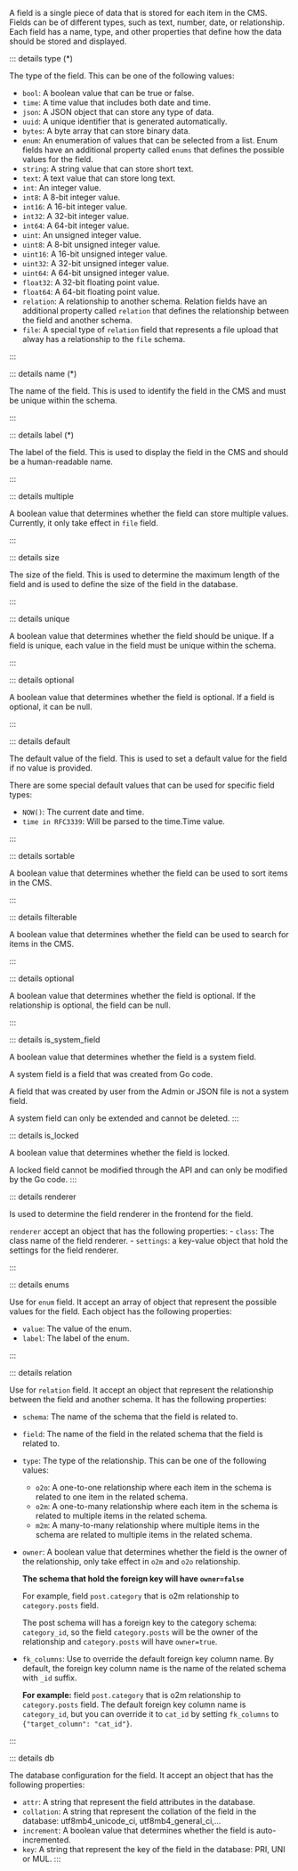 A field is a single piece of data that is stored for each item in the CMS. Fields can be of different types, such as text, number, date, or relationship. Each field has a name, type, and other properties that define how the data should be stored and displayed.

::: details type (\*)

The type of the field. This can be one of the following values:

- `bool`: A boolean value that can be true or false.
- `time`: A time value that includes both date and time.
- `json`: A JSON object that can store any type of data.
- `uuid`: A unique identifier that is generated automatically.
- `bytes`: A byte array that can store binary data.
- `enum`: An enumeration of values that can be selected from a list. Enum fields have an additional property called `enums` that defines the possible values for the field.
- `string`: A string value that can store short text.
- `text`: A text value that can store long text.
- `int`: An integer value.
- `int8`: A 8-bit integer value.
- `int16`: A 16-bit integer value.
- `int32`: A 32-bit integer value.
- `int64`: A 64-bit integer value.
- `uint`: An unsigned integer value.
- `uint8`: A 8-bit unsigned integer value.
- `uint16`: A 16-bit unsigned integer value.
- `uint32`: A 32-bit unsigned integer value.
- `uint64`: A 64-bit unsigned integer value.
- `float32`: A 32-bit floating point value.
- `float64`: A 64-bit floating point value.
- `relation`: A relationship to another schema. Relation fields have an additional property called `relation` that defines the relationship between the field and another schema.
- `file`: A special type of `relation` field that represents a file upload that alway has a relationship to the `file` schema.

:::

::: details name (\*)

The name of the field. This is used to identify the field in the CMS and must be unique within the schema.

:::

::: details label (\*)

The label of the field. This is used to display the field in the CMS and should be a human-readable name.

:::

::: details multiple

A boolean value that determines whether the field can store multiple values. Currently, it only take effect in `file` field.

:::

::: details size

The size of the field. This is used to determine the maximum length of the field and is used to define the size of the field in the database.

:::

::: details unique

A boolean value that determines whether the field should be unique. If a field is unique, each value in the field must be unique within the schema.

:::

::: details optional

A boolean value that determines whether the field is optional. If a field is optional, it can be null.

:::

::: details default

The default value of the field. This is used to set a default value for the field if no value is provided.

There are some special default values that can be used for specific field types:

- `NOW()`: The current date and time.
- `time in RFC3339`: Will be parsed to the time.Time value.

:::

::: details sortable

A boolean value that determines whether the field can be used to sort items in the CMS.

:::

::: details filterable

A boolean value that determines whether the field can be used to search for items in the CMS.

:::

::: details optional

A boolean value that determines whether the field is optional. If the relationship is optional, the field can be null.

:::

::: details is_system_field

A boolean value that determines whether the field is a system field.

A system field is a field that was created from Go code.

A field that was created by user from the Admin or JSON file is not a system field.

A system field can only be extended and cannot be deleted.
:::

::: details is_locked

A boolean value that determines whether the field is locked.

A locked field cannot be modified through the API and can only be modified by the Go code.
:::

::: details renderer

Is used to determine the field renderer in the frontend for the field.

`renderer` accept an object that has the following properties: - `class`: The class name of the field renderer. - `settings`: a key-value object that hold the settings for the field renderer.

:::

::: details enums

Use for `enum` field. It accept an array of object that represent the possible values for the field. Each object has the following properties:

- `value`: The value of the enum.
- `label`: The label of the enum.

:::

::: details relation

Use for `relation` field. It accept an object that represent the relationship between the field and another schema. It has the following properties:

- `schema`: The name of the schema that the field is related to.
- `field`: The name of the field in the related schema that the field is related to.
- `type`: The type of the relationship. This can be one of the following values:
  - `o2o`: A one-to-one relationship where each item in the schema is related to one item in the related schema.
  - `o2m`: A one-to-many relationship where each item in the schema is related to multiple items in the related schema.
  - `m2m`: A many-to-many relationship where multiple items in the schema are related to multiple items in the related schema.
- `owner`: A boolean value that determines whether the field is the owner of the relationship, only take effect in `o2m` and `o2o` relationship.

  **The schema that hold the foreign key will have `owner=false`**

  For example, field `post.category` that is o2m relationship to `category.posts` field.

  The post schema will has a foreign key to the category schema: `category_id`, so the field `category.posts` will be the owner of the relationship and `category.posts` will have `owner=true`.

- `fk_columns`: Use to override the default foreign key column name. By default, the foreign key column name is the name of the related schema with `_id` suffix.

  **For example:** field `post.category` that is o2m relationship to `category.posts` field. The default foreign key column name is `category_id`, but you can override it to `cat_id` by setting `fk_columns` to `{"target_column": "cat_id"}`.

:::

::: details db

The database configuration for the field. It accept an object that has the following properties:

- `attr`: A string that represent the field attributes in the database.
- `collation`: A string that represent the collation of the field in the database: utf8mb4_unicode_ci, utf8mb4_general_ci,...
- `increment`: A boolean value that determines whether the field is auto-incremented.
- `key`: A string that represent the key of the field in the database: PRI, UNI or MUL.
  :::
